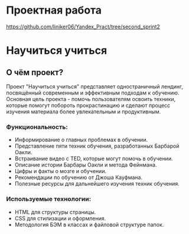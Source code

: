 # Проектная работа
https://github.com/liniker06/Yandex_Pract/tree/second_sprint2

# Научиться учиться

## О чём проект? 

Проект "Научиться учиться" представляет одностраничный лендинг, посвящённый современным и эффективным подходам к обучению. Основная цель проекта - помочь пользователям освоить техники, которые помогут побороть прокрастинацию и сделают процесс изучения материала более увлекательным и продуктивным.

### Функциональность:
- Информирование о главных проблемах в обучении.
- Представление пяти техник обучения, разработанных Барбарой Оакли.
- Встраивание видео с TED, которые могут помочь в обучении.
- Описание истории Барбары Оакли и метода Фейнмана.
- Цифры и факты о мозге и обучении.
- Рекомендации по обучению от Джоша Кауфмана.
- Полезные ресурсы для дальнейшего изучения техник обучения.

### Используемые технологии:
- HTML для структуры страницы.
- CSS для стилизации и оформления.
- Методология БЭМ в классах и файловой структуре папок.
